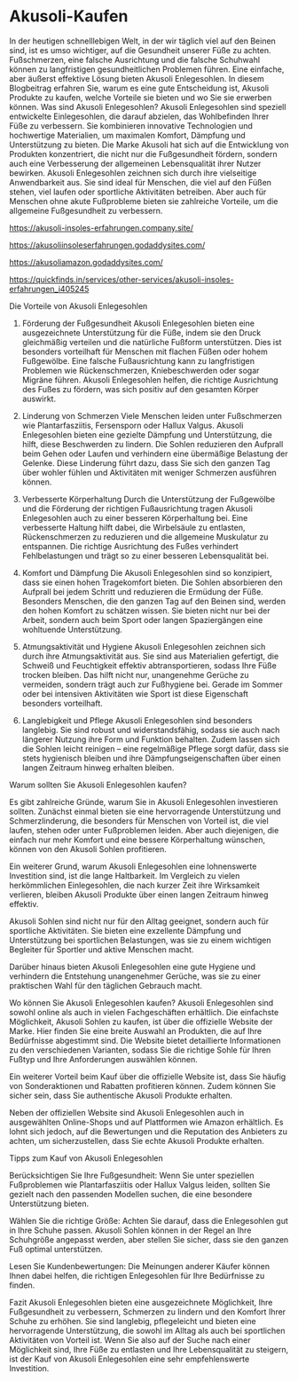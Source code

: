 # Akusoli-Kaufen

In der heutigen schnelllebigen Welt, in der wir täglich viel auf den Beinen sind, ist es umso wichtiger, auf die Gesundheit unserer Füße zu achten. Fußschmerzen, eine falsche Ausrichtung und die falsche Schuhwahl können zu langfristigen gesundheitlichen Problemen führen. Eine einfache, aber äußerst effektive Lösung bieten Akusoli Enlegesohlen. In diesem Blogbeitrag erfahren Sie, warum es eine gute Entscheidung ist, Akusoli Produkte zu kaufen, welche Vorteile sie bieten und wo Sie sie erwerben können.
Was sind Akusoli Enlegesohlen?
Akusoli Enlegesohlen sind speziell entwickelte Einlegesohlen, die darauf abzielen, das Wohlbefinden Ihrer Füße zu verbessern. Sie kombinieren innovative Technologien und hochwertige Materialien, um maximalen Komfort, Dämpfung und Unterstützung zu bieten. Die Marke Akusoli hat sich auf die Entwicklung von Produkten konzentriert, die nicht nur die Fußgesundheit fördern, sondern auch eine Verbesserung der allgemeinen Lebensqualität ihrer Nutzer bewirken.
Akusoli Enlegesohlen zeichnen sich durch ihre vielseitige Anwendbarkeit aus. Sie sind ideal für Menschen, die viel auf den Füßen stehen, viel laufen oder sportliche Aktivitäten betreiben. Aber auch für Menschen ohne akute Fußprobleme bieten sie zahlreiche Vorteile, um die allgemeine Fußgesundheit zu verbessern.

https://akusoli-insoles-erfahrungen.company.site/

https://akusoliinsoleserfahrungen.godaddysites.com/

https://akusoliamazon.godaddysites.com/

https://quickfinds.in/services/other-services/akusoli-insoles-erfahrungen_i405245


Die Vorteile von Akusoli Enlegesohlen

1. Förderung der Fußgesundheit
Akusoli Enlegesohlen bieten eine ausgezeichnete Unterstützung für die Füße, indem sie den Druck gleichmäßig verteilen und die natürliche Fußform unterstützen. Dies ist besonders vorteilhaft für Menschen mit flachen Füßen oder hohem Fußgewölbe. Eine falsche Fußausrichtung kann zu langfristigen Problemen wie Rückenschmerzen, Kniebeschwerden oder sogar Migräne führen. Akusoli Enlegesohlen helfen, die richtige Ausrichtung des Fußes zu fördern, was sich positiv auf den gesamten Körper auswirkt.

3. Linderung von Schmerzen
Viele Menschen leiden unter Fußschmerzen wie Plantarfasziitis, Fersensporn oder Hallux Valgus. Akusoli Enlegesohlen bieten eine gezielte Dämpfung und Unterstützung, die hilft, diese Beschwerden zu lindern. Die Sohlen reduzieren den Aufprall beim Gehen oder Laufen und verhindern eine übermäßige Belastung der Gelenke. Diese Linderung führt dazu, dass Sie sich den ganzen Tag über wohler fühlen und Aktivitäten mit weniger Schmerzen ausführen können.

5. Verbesserte Körperhaltung
Durch die Unterstützung der Fußgewölbe und die Förderung der richtigen Fußausrichtung tragen Akusoli Enlegesohlen auch zu einer besseren Körperhaltung bei. Eine verbesserte Haltung hilft dabei, die Wirbelsäule zu entlasten, Rückenschmerzen zu reduzieren und die allgemeine Muskulatur zu entspannen. Die richtige Ausrichtung des Fußes verhindert Fehlbelastungen und trägt so zu einer besseren Lebensqualität bei.

7. Komfort und Dämpfung
Die Akusoli Enlegesohlen sind so konzipiert, dass sie einen hohen Tragekomfort bieten. Die Sohlen absorbieren den Aufprall bei jedem Schritt und reduzieren die Ermüdung der Füße. Besonders Menschen, die den ganzen Tag auf den Beinen sind, werden den hohen Komfort zu schätzen wissen. Sie bieten nicht nur bei der Arbeit, sondern auch beim Sport oder langen Spaziergängen eine wohltuende Unterstützung.

9. Atmungsaktivität und Hygiene
Akusoli Enlegesohlen zeichnen sich durch ihre Atmungsaktivität aus. Sie sind aus Materialien gefertigt, die Schweiß und Feuchtigkeit effektiv abtransportieren, sodass Ihre Füße trocken bleiben. Das hilft nicht nur, unangenehme Gerüche zu vermeiden, sondern trägt auch zur Fußhygiene bei. Gerade im Sommer oder bei intensiven Aktivitäten wie Sport ist diese Eigenschaft besonders vorteilhaft.

11. Langlebigkeit und Pflege
Akusoli Enlegesohlen sind besonders langlebig. Sie sind robust und widerstandsfähig, sodass sie auch nach längerer Nutzung ihre Form und Funktion behalten. Zudem lassen sich die Sohlen leicht reinigen – eine regelmäßige Pflege sorgt dafür, dass sie stets hygienisch bleiben und ihre Dämpfungseigenschaften über einen langen Zeitraum hinweg erhalten bleiben.

Warum sollten Sie Akusoli Enlegesohlen kaufen?

Es gibt zahlreiche Gründe, warum Sie in Akusoli Enlegesohlen investieren sollten. Zunächst einmal bieten sie eine hervorragende Unterstützung und Schmerzlinderung, die besonders für Menschen von Vorteil ist, die viel laufen, stehen oder unter Fußproblemen leiden. Aber auch diejenigen, die einfach nur mehr Komfort und eine bessere Körperhaltung wünschen, können von den Akusoli Sohlen profitieren.

Ein weiterer Grund, warum Akusoli Enlegesohlen eine lohnenswerte Investition sind, ist die lange Haltbarkeit. Im Vergleich zu vielen herkömmlichen Einlegesohlen, die nach kurzer Zeit ihre Wirksamkeit verlieren, bleiben Akusoli Produkte über einen langen Zeitraum hinweg effektiv.

Akusoli Sohlen sind nicht nur für den Alltag geeignet, sondern auch für sportliche Aktivitäten. Sie bieten eine exzellente Dämpfung und Unterstützung bei sportlichen Belastungen, was sie zu einem wichtigen Begleiter für Sportler und aktive Menschen macht.

Darüber hinaus bieten Akusoli Enlegesohlen eine gute Hygiene und verhindern die Entstehung unangenehmer Gerüche, was sie zu einer praktischen Wahl für den täglichen Gebrauch macht.

Wo können Sie Akusoli Enlegesohlen kaufen?
Akusoli Enlegesohlen sind sowohl online als auch in vielen Fachgeschäften erhältlich. Die einfachste Möglichkeit, Akusoli Sohlen zu kaufen, ist über die offizielle Website der Marke. Hier finden Sie eine breite Auswahl an Produkten, die auf Ihre Bedürfnisse abgestimmt sind. Die Website bietet detaillierte Informationen zu den verschiedenen Varianten, sodass Sie die richtige Sohle für Ihren Fußtyp und Ihre Anforderungen auswählen können.

Ein weiterer Vorteil beim Kauf über die offizielle Website ist, dass Sie häufig von Sonderaktionen und Rabatten profitieren können. Zudem können Sie sicher sein, dass Sie authentische Akusoli Produkte erhalten.

Neben der offiziellen Website sind Akusoli Enlegesohlen auch in ausgewählten Online-Shops und auf Plattformen wie Amazon erhältlich. Es lohnt sich jedoch, auf die Bewertungen und die Reputation des Anbieters zu achten, um sicherzustellen, dass Sie echte Akusoli Produkte erhalten.

Tipps zum Kauf von Akusoli Enlegesohlen

Berücksichtigen Sie Ihre Fußgesundheit: Wenn Sie unter speziellen Fußproblemen wie Plantarfasziitis oder Hallux Valgus leiden, sollten Sie gezielt nach den passenden Modellen suchen, die eine besondere Unterstützung bieten.

Wählen Sie die richtige Größe: Achten Sie darauf, dass die Enlegesohlen gut in Ihre Schuhe passen. Akusoli Sohlen können in der Regel an Ihre Schuhgröße angepasst werden, aber stellen Sie sicher, dass sie den ganzen Fuß optimal unterstützen.

Lesen Sie Kundenbewertungen: Die Meinungen anderer Käufer können Ihnen dabei helfen, die richtigen Enlegesohlen für Ihre Bedürfnisse zu finden.

Fazit
Akusoli Enlegesohlen bieten eine ausgezeichnete Möglichkeit, Ihre Fußgesundheit zu verbessern, Schmerzen zu lindern und den Komfort Ihrer Schuhe zu erhöhen. Sie sind langlebig, pflegeleicht und bieten eine hervorragende Unterstützung, die sowohl im Alltag als auch bei sportlichen Aktivitäten von Vorteil ist. Wenn Sie also auf der Suche nach einer Möglichkeit sind, Ihre Füße zu entlasten und Ihre Lebensqualität zu steigern, ist der Kauf von Akusoli Enlegesohlen eine sehr empfehlenswerte Investition.
